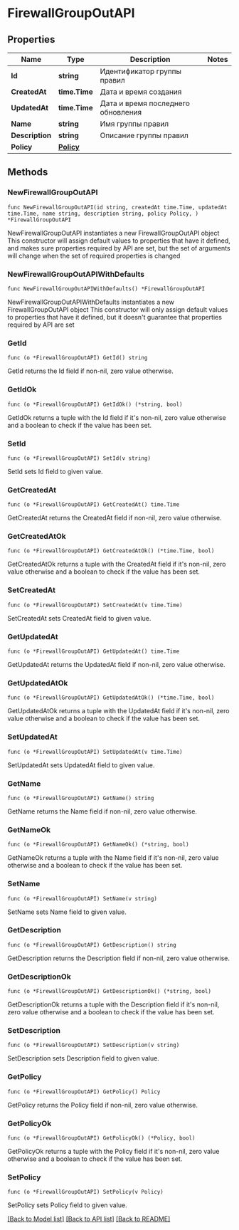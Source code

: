 # FirewallGroupOutAPI

## Properties

Name | Type | Description | Notes
------------ | ------------- | ------------- | -------------
**Id** | **string** | Идентификатор группы правил | 
**CreatedAt** | **time.Time** | Дата и время создания | 
**UpdatedAt** | **time.Time** | Дата и время последнего обновления | 
**Name** | **string** | Имя группы правил | 
**Description** | **string** | Описание группы правил | 
**Policy** | [**Policy**](Policy.md) |  | 

## Methods

### NewFirewallGroupOutAPI

`func NewFirewallGroupOutAPI(id string, createdAt time.Time, updatedAt time.Time, name string, description string, policy Policy, ) *FirewallGroupOutAPI`

NewFirewallGroupOutAPI instantiates a new FirewallGroupOutAPI object
This constructor will assign default values to properties that have it defined,
and makes sure properties required by API are set, but the set of arguments
will change when the set of required properties is changed

### NewFirewallGroupOutAPIWithDefaults

`func NewFirewallGroupOutAPIWithDefaults() *FirewallGroupOutAPI`

NewFirewallGroupOutAPIWithDefaults instantiates a new FirewallGroupOutAPI object
This constructor will only assign default values to properties that have it defined,
but it doesn't guarantee that properties required by API are set

### GetId

`func (o *FirewallGroupOutAPI) GetId() string`

GetId returns the Id field if non-nil, zero value otherwise.

### GetIdOk

`func (o *FirewallGroupOutAPI) GetIdOk() (*string, bool)`

GetIdOk returns a tuple with the Id field if it's non-nil, zero value otherwise
and a boolean to check if the value has been set.

### SetId

`func (o *FirewallGroupOutAPI) SetId(v string)`

SetId sets Id field to given value.


### GetCreatedAt

`func (o *FirewallGroupOutAPI) GetCreatedAt() time.Time`

GetCreatedAt returns the CreatedAt field if non-nil, zero value otherwise.

### GetCreatedAtOk

`func (o *FirewallGroupOutAPI) GetCreatedAtOk() (*time.Time, bool)`

GetCreatedAtOk returns a tuple with the CreatedAt field if it's non-nil, zero value otherwise
and a boolean to check if the value has been set.

### SetCreatedAt

`func (o *FirewallGroupOutAPI) SetCreatedAt(v time.Time)`

SetCreatedAt sets CreatedAt field to given value.


### GetUpdatedAt

`func (o *FirewallGroupOutAPI) GetUpdatedAt() time.Time`

GetUpdatedAt returns the UpdatedAt field if non-nil, zero value otherwise.

### GetUpdatedAtOk

`func (o *FirewallGroupOutAPI) GetUpdatedAtOk() (*time.Time, bool)`

GetUpdatedAtOk returns a tuple with the UpdatedAt field if it's non-nil, zero value otherwise
and a boolean to check if the value has been set.

### SetUpdatedAt

`func (o *FirewallGroupOutAPI) SetUpdatedAt(v time.Time)`

SetUpdatedAt sets UpdatedAt field to given value.


### GetName

`func (o *FirewallGroupOutAPI) GetName() string`

GetName returns the Name field if non-nil, zero value otherwise.

### GetNameOk

`func (o *FirewallGroupOutAPI) GetNameOk() (*string, bool)`

GetNameOk returns a tuple with the Name field if it's non-nil, zero value otherwise
and a boolean to check if the value has been set.

### SetName

`func (o *FirewallGroupOutAPI) SetName(v string)`

SetName sets Name field to given value.


### GetDescription

`func (o *FirewallGroupOutAPI) GetDescription() string`

GetDescription returns the Description field if non-nil, zero value otherwise.

### GetDescriptionOk

`func (o *FirewallGroupOutAPI) GetDescriptionOk() (*string, bool)`

GetDescriptionOk returns a tuple with the Description field if it's non-nil, zero value otherwise
and a boolean to check if the value has been set.

### SetDescription

`func (o *FirewallGroupOutAPI) SetDescription(v string)`

SetDescription sets Description field to given value.


### GetPolicy

`func (o *FirewallGroupOutAPI) GetPolicy() Policy`

GetPolicy returns the Policy field if non-nil, zero value otherwise.

### GetPolicyOk

`func (o *FirewallGroupOutAPI) GetPolicyOk() (*Policy, bool)`

GetPolicyOk returns a tuple with the Policy field if it's non-nil, zero value otherwise
and a boolean to check if the value has been set.

### SetPolicy

`func (o *FirewallGroupOutAPI) SetPolicy(v Policy)`

SetPolicy sets Policy field to given value.



[[Back to Model list]](../README.md#documentation-for-models) [[Back to API list]](../README.md#documentation-for-api-endpoints) [[Back to README]](../README.md)


